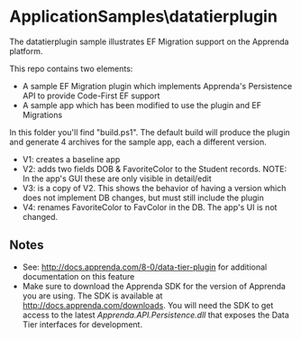 # ApplicationSamples\datatierplugin

The datatierplugin sample illustrates EF Migration support on the Apprenda platform. 

This repo contains two elements:
* A sample EF Migration plugin which implements Apprenda's Persistence API to provide Code-First EF support
* A sample app which has been modified to use the plugin and EF Migrations

In this folder you'll find "build.ps1".  The default build will produce the plugin and generate 4 archives for the sample app, each a different version.

* V1: creates a baseline app
* V2: adds two fields DOB & FavoriteColor to the Student records. NOTE: In the app's GUI these are only visible in detail/edit
* V3: is a copy of V2. This shows the behavior of having a version which does not implement DB changes, but must still include the plugin
* V4: renames FavoriteColor to FavColor in the DB.  The app's UI is not changed.

## Notes
* See: http://docs.apprenda.com/8-0/data-tier-plugin for additional documentation on this feature
* Make sure to download the Apprenda SDK for the version of Apprenda you are using. The SDK is available at http://docs.apprenda.com/downloads. You will need the SDK to get access to the latest *Apprenda.API.Persistence.dll* that exposes the Data Tier interfaces for development. 
